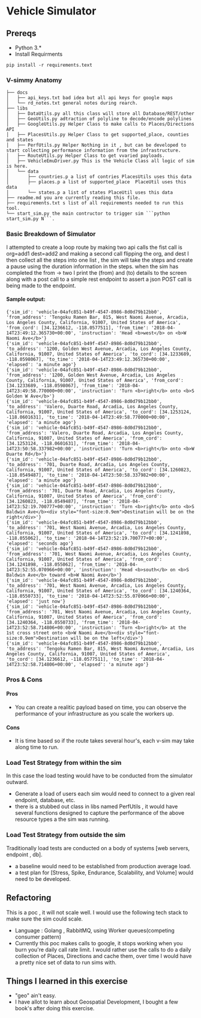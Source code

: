 # Vehicle Simulator

## Prereqs
- Python 3.*
- Install Requirments
```
pip install -r requirements.text
```


### V-simmy Anatomy
```
├── docs
│   ├── api_keys.txt bad idea but all api keys for google maps
│   └── rd_notes.txt general notes during rearch.
├── libs
│   ├── DataUtils.py all this class will store all Database/REST/other
│   ├── GeoUtils.py adtraction of polyline to decode/encode polylines
│   ├── GoogleUtils.py Helper Class to make calls to Places/Directions API
│   ├── PlacesUtils.py Helper Class to get supported_place, counties and states
│   ├── PerfUtils.py Helper Nothing in it , but can be developed to start collecting performance information from the infrastructure.
│   ├── RouteUtils.py Helper Class to get vvaried payloads.
│   ├── VehicleEmuDriver.py This is the Vehicle Class all logic of sim is here.
│   └── data
│       ├── countries.p a list of contries PlacesUtils uses this data
│       ├── places.p a list of supported_place  PlaceUtil uses this data
│       └── states.p a list of states PlaceUtil uses this data
├── readme.md you are currently reading this file.
├── requirements.txt s list of all requirements needed to run this tool.
└── start_sim.py the main contructor to trigger sim ```python start_sim.py N```.
```
### Basic  Breakdown of Simulator
I attempted to create a loop route by making two api calls
 the fist call is org=add1 dest=add2 and making a second call flipping the org, and dest I then collect all the steps into one list , the sim will take the steps and create a pause using the duration information in the steps. when the sim has completed the from -> two I print the (from) and (to) details to the screen along with a post call to a simple rest endpoint to assert a json POST call is being made to the endpoint.


 #### Sample output:
 ```
 {'sim_id': 'vehicle-04afc851-b49f-4547-8986-8d0d79b12bb0', 'from_address': 'Tengoku Ramen Bar, 815, West Naomi Avenue, Arcadia, Los Angeles County, California, 91007, United States of America', 'from_cord': [34.1236612, -118.0577511], 'from_time': '2018-04-14T23:49:12.365730+00:00', 'instruction': 'Head <b>west</b> on <b>W Naomi Ave</b>'}
{'sim_id': 'vehicle-04afc851-b49f-4547-8986-8d0d79b12bb0', 'to_address': '1200, Golden West Avenue, Arcadia, Los Angeles County, California, 91007, United States of America', 'to_cord': [34.1233689, -118.0598067], 'to_time': '2018-04-14T23:49:12.365730+00:00', 'elapsed': 'a minute ago'}
{'sim_id': 'vehicle-04afc851-b49f-4547-8986-8d0d79b12bb0', 'from_address': '1200, Golden West Avenue, Arcadia, Los Angeles County, California, 91007, United States of America', 'from_cord': [34.1233689, -118.0598067], 'from_time': '2018-04-14T23:49:58.770000+00:00', 'instruction': 'Turn <b>right</b> onto <b>S Golden W Ave</b>'}
{'sim_id': 'vehicle-04afc851-b49f-4547-8986-8d0d79b12bb0', 'to_address': 'Valero, Duarte Road, Arcadia, Los Angeles County, California, 91007, United States of America', 'to_cord': [34.1253124, -118.0601631], 'to_time': '2018-04-14T23:49:58.770000+00:00', 'elapsed': 'a minute ago'}
{'sim_id': 'vehicle-04afc851-b49f-4547-8986-8d0d79b12bb0', 'from_address': 'Valero, Duarte Road, Arcadia, Los Angeles County, California, 91007, United States of America', 'from_cord': [34.1253124, -118.0601631], 'from_time': '2018-04-14T23:50:58.337982+00:00', 'instruction': 'Turn <b>right</b> onto <b>W Duarte Rd</b>'}
{'sim_id': 'vehicle-04afc851-b49f-4547-8986-8d0d79b12bb0', 'to_address': '701, Duarte Road, Arcadia, Los Angeles County, California, 91007, United States of America', 'to_cord': [34.1260823, -118.0549487], 'to_time': '2018-04-14T23:50:58.337982+00:00', 'elapsed': 'a minute ago'}
{'sim_id': 'vehicle-04afc851-b49f-4547-8986-8d0d79b12bb0', 'from_address': '701, Duarte Road, Arcadia, Los Angeles County, California, 91007, United States of America', 'from_cord': [34.1260823, -118.0549487], 'from_time': '2018-04-14T23:52:19.700777+00:00', 'instruction': 'Turn <b>right</b> onto <b>S Baldwin Ave</b><div style="font-size:0.9em">Destination will be on the right</div>'}
{'sim_id': 'vehicle-04afc851-b49f-4547-8986-8d0d79b12bb0', 'to_address': '701, West Naomi Avenue, Arcadia, Los Angeles County, California, 91007, United States of America', 'to_cord': [34.1241898, -118.055062], 'to_time': '2018-04-14T23:52:19.700777+00:00', 'elapsed': 'seconds ago'}
{'sim_id': 'vehicle-04afc851-b49f-4547-8986-8d0d79b12bb0', 'from_address': '701, West Naomi Avenue, Arcadia, Los Angeles County, California, 91007, United States of America', 'from_cord': [34.1241898, -118.055062], 'from_time': '2018-04-14T23:52:55.070966+00:00', 'instruction': 'Head <b>south</b> on <b>S Baldwin Ave</b> toward <b>W Naomi Ave</b>'}
{'sim_id': 'vehicle-04afc851-b49f-4547-8986-8d0d79b12bb0', 'to_address': '701, West Naomi Avenue, Arcadia, Los Angeles County, California, 91007, United States of America', 'to_cord': [34.1240364, -118.0550733], 'to_time': '2018-04-14T23:52:55.070966+00:00', 'elapsed': 'just now'}
{'sim_id': 'vehicle-04afc851-b49f-4547-8986-8d0d79b12bb0', 'from_address': '701, West Naomi Avenue, Arcadia, Los Angeles County, California, 91007, United States of America', 'from_cord': [34.1240364, -118.0550733], 'from_time': '2018-04-14T23:52:58.714806+00:00', 'instruction': 'Turn <b>right</b> at the 1st cross street onto <b>W Naomi Ave</b><div style="font-size:0.9em">Destination will be on the left</div>'}
{'sim_id': 'vehicle-04afc851-b49f-4547-8986-8d0d79b12bb0', 'to_address': 'Tengoku Ramen Bar, 815, West Naomi Avenue, Arcadia, Los Angeles County, California, 91007, United States of America', 'to_cord': [34.1236612, -118.0577511], 'to_time': '2018-04-14T23:52:58.714806+00:00', 'elapsed': 'a minute ago'}
 ```

 ### Pros & Cons
 #### Pros
 * You can create a realitic payload based on time, you can observe the performance of your infrastructure as you scale the workers up.

#### Cons
* It is time based so if the route takes several hour's, each v-sim may take along time to run.



### Load Test Strategy from within the sim
In this case the load testing would have to be conducted from the simulator outward.
* Generate a load of users each sim would need to connect to a given real endpoint, database, etc.
* there is a stubbed out class in libs named PerfUtils , it would have several  functions designed to capture the performance
of the above resource types a the sim was running.

### Load Test Strategy from outside the sim
Traditionally load tests are conducted on  a body of systems [web servers, endpoint , db].
* a baseline would need to be established from production average load.
* a test plan for [Stress, Spike, Endurance, Scalability, and Volume] would need to be developed.


## Refactoring
This is a poc , it will not scale well. I would use the following tech stack to
make sure the sim could scale.
* Language : Golang ,  RabbitMQ, using Worker queues(competing consumer pattern)
* Currently this poc makes calls  to google, it stops working when  you burn you're daily call rate limit. I would rather use the calls to do a daily collection of Places, Directions and cache them, over time I would have a pretty nice set of data to run sims with.


## Things I learned in this exercise
* "geo" ain't easy.
* I have allot to learn about Geospatial Development, I bought a few book's after  doing this exercise.

